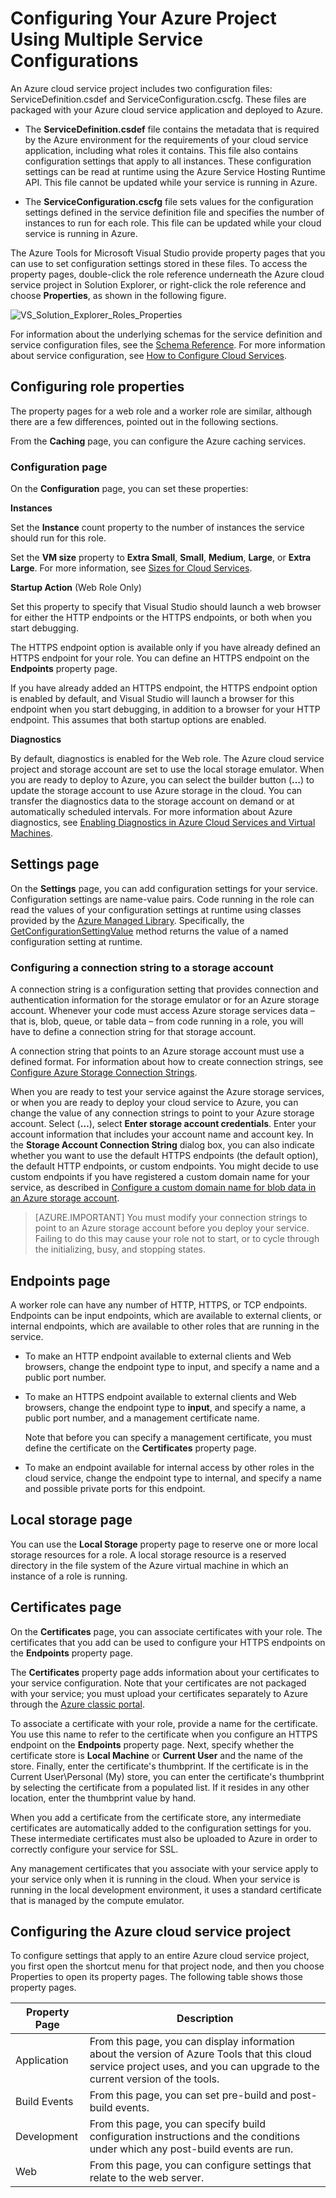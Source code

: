 <properties
   pageTitle="Configuring your Azure project using multiple service configurations | Microsoft Azure"
   description="Learn how to configure an Azure cloud service project by changing the ServiceDefinition.csdef and ServiceConfiguration.cscfg files."
   services="visual-studio-online"
   documentationCenter="na"
   authors="TomArcher"
   manager="douge"
   editor="" />
<tags
   ms.service="multiple"
   ms.devlang="multiple"
   ms.topic="article"
   ms.tgt_pltfrm="na"
   ms.workload="na"
   ms.date="08/15/2016"
   ms.author="tarcher" />

# <a name="configuring-your-azure-project-using-multiple-service-configurations"></a>Configuring Your Azure Project Using Multiple Service Configurations

An Azure cloud service project includes two configuration files: ServiceDefinition.csdef and ServiceConfiguration.cscfg. These files are packaged with your Azure cloud service application and deployed to Azure.

- The **ServiceDefinition.csdef** file contains the metadata that is required by the Azure environment for the requirements of your cloud service application, including what roles it contains. This file also contains configuration settings that apply to all instances. These configuration settings can be read at runtime using the Azure Service Hosting Runtime API. This file cannot be updated while your service is running in Azure.

- The **ServiceConfiguration.cscfg** file sets values for the configuration settings defined in the service definition file and specifies the number of instances to run for each role. This file can be updated while your cloud service is running in Azure.

The Azure Tools for Microsoft Visual Studio provide property pages that you can use to set configuration settings stored in these files. To access the property pages, double-click the role reference underneath the Azure cloud service project in Solution Explorer, or right-click the role reference and choose **Properties**, as shown in the following figure.

![VS_Solution_Explorer_Roles_Properties](./media/vs-azure-tools-multiple-services-project-configurations/IC784076.png)

For information about the underlying schemas for the service definition and service configuration files, see the [Schema Reference](https://msdn.microsoft.com/library/azure/dd179398.aspx). For more information about service configuration, see [How to Configure Cloud Services](./cloud-services/cloud-services-how-to-configure.md).

## <a name="configuring-role-properties"></a>Configuring role properties

The property pages for a web role and a worker role are similar, although there are a few differences, pointed out in the following sections.

From the **Caching** page, you can configure the Azure caching services.

### <a name="configuration-page"></a>Configuration page

On the **Configuration** page, you can set these properties:

**Instances**

Set the **Instance** count property to the number of instances the service should run for this role.

Set the **VM size** property to **Extra Small**, **Small**, **Medium**, **Large**, or **Extra Large**.  For more information, see [Sizes for Cloud Services](./cloud-services/cloud-services-sizes-specs.md).

**Startup Action** (Web Role Only)

Set this property to specify that Visual Studio should launch a web browser for either the HTTP endpoints or the HTTPS endpoints, or both when you start debugging.

The HTTPS endpoint option is available only if you have already defined an HTTPS endpoint for your role. You can define an HTTPS endpoint on the **Endpoints** property page.

If you have already added an HTTPS endpoint, the HTTPS endpoint option is enabled by default, and Visual Studio will launch a browser for this endpoint when you start debugging, in addition to a browser for your HTTP endpoint. This assumes that both startup options are enabled.

**Diagnostics**

By default, diagnostics is enabled for the Web role. The Azure cloud service project and storage account are set to use the local storage emulator. When you are ready to deploy to Azure, you can select the builder button (**…**) to update the storage account to use Azure storage in the cloud. You can transfer the diagnostics data to the storage account on demand or at automatically scheduled intervals. For more information about Azure diagnostics, see [Enabling Diagnostics in Azure Cloud Services and Virtual Machines](./cloud-services/cloud-services-dotnet-diagnostics.md).

## <a name="settings-page"></a>Settings page

On the **Settings** page, you can add configuration settings for your service. Configuration settings are name-value pairs. Code running in the role can read the values of your configuration settings at runtime using classes provided by the [Azure Managed Library](http://go.microsoft.com/fwlink?LinkID=171026). Specifically, the [GetConfigurationSettingValue](https://msdn.microsoft.com/library/azure/microsoft.windowsazure.serviceruntime.roleenvironment.getconfigurationsettingvalue.aspx) method returns the value of a named configuration setting at runtime.

### <a name="configuring-a-connection-string-to-a-storage-account"></a>Configuring a connection string to a storage account

A connection string is a configuration setting that provides connection and authentication information for the storage emulator or for an Azure storage account. Whenever your code must access Azure storage services data – that is, blob, queue, or table data – from code running in a role, you will have to define a connection string for that storage account.

A connection string that points to an Azure storage account must use a defined format. For information about how to create connection strings, see [Configure Azure Storage Connection Strings](./storage/storage-configure-connection-string.md).

When you are ready to test your service against the Azure storage services, or when you are ready to deploy your cloud service to Azure, you can change the value of any connection strings to point to your Azure storage account. Select (**…**), select **Enter storage account credentials**. Enter your account information that includes your account name and account key. In the **Storage Account Connection String** dialog box, you can also indicate whether you want to use the default HTTPS endpoints (the default option), the default HTTP endpoints, or custom endpoints. You might decide to use custom endpoints if you have registered a custom domain name for your service, as described in [Configure a custom domain name for blob data in an Azure storage account](./storage/storage-custom-domain-name.md).

>[AZURE.IMPORTANT] You must modify your connection strings to point to an Azure storage account before you deploy your service. Failing to do this may cause your role not to start, or to cycle through the initializing, busy, and stopping states.

## <a name="endpoints-page"></a>Endpoints page

A worker role can have any number of HTTP, HTTPS, or TCP endpoints. Endpoints can be input endpoints, which are available to external clients, or internal endpoints, which are available to other roles that are running in the service.

- To make an HTTP endpoint available to external clients and Web browsers, change the endpoint type to input, and specify a name and a public port number.

- To make an HTTPS endpoint available to external clients and Web browsers, change the endpoint type to **input**, and specify a name, a public port number, and a management certificate name.

    Note that before you can specify a management certificate, you must define the certificate on the **Certificates** property page.

- To make an endpoint available for internal access by other roles in the cloud service, change the endpoint type to internal, and specify a name and possible private ports for this endpoint.

## <a name="local-storage-page"></a>Local storage page

You can use the **Local Storage** property page to reserve one or more local storage resources for a role. A local storage resource is a reserved directory in the file system of the Azure virtual machine in which an instance of a role is running.

## <a name="certificates-page"></a>Certificates page

On the **Certificates** page, you can associate certificates with your role. The certificates that you add can be used to configure your HTTPS endpoints on the **Endpoints** property page.

The **Certificates** property page adds information about your certificates to your service configuration. Note that your certificates are not packaged with your service; you must upload your certificates separately to Azure through the [Azure classic portal](http://go.microsoft.com/fwlink/?LinkID=213885).

To associate a certificate with your role, provide a name for the certificate. You use this name to refer to the certificate when you configure an HTTPS endpoint on the **Endpoints** property page. Next, specify whether the certificate store is **Local Machine** or **Current User** and the name of the store. Finally, enter the certificate's thumbprint. If the certificate is in the Current User\Personal (My) store, you can enter the certificate's thumbprint by selecting the certificate from a populated list. If it resides in any other location, enter the thumbprint value by hand.

When you add a certificate from the certificate store, any intermediate certificates are automatically added to the configuration settings for you. These intermediate certificates must also be uploaded to Azure in order to correctly configure your service for SSL.

Any management certificates that you associate with your service apply to your service only when it is running in the cloud. When your service is running in the local development environment, it uses a standard certificate that is managed by the compute emulator.

## <a name="configuring-the-azure-cloud-service-project"></a>Configuring the Azure cloud service project

To configure settings that apply to an entire Azure cloud service project, you first open the shortcut menu for that project node, and then you choose Properties to open its property pages. The following table shows those property pages.

|Property Page|Description|
|---|---|
|Application|From this page, you can display information about the version of Azure Tools that this cloud service project uses, and you can upgrade to the current version of the tools.|
|Build Events|From this page, you can set pre-build and post-build events.|
|Development|From this page, you can specify build configuration instructions and the conditions under which any post-build events are run.|
|Web|From this page, you can configure settings that relate to the web server.|
